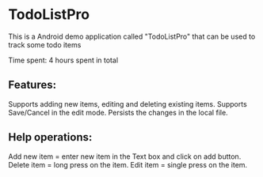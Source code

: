 # TodoListPro

This is a Android demo application called "TodoListPro" that can be used to track some todo items

Time spent: 4 hours spent in total

Features:
---------
Supports adding new items, editing and deleting existing items.
Supports Save/Cancel in the edit mode.
Persists the changes in the local file.

Help operations:
-------------------
Add new item = enter new item in the Text box and click on add button.
Delete item = long press on the item.
Edit item = single press on the item.




